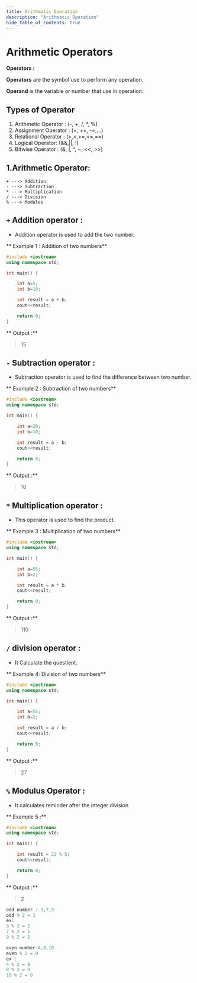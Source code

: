 ```yaml
---
title: Arithmatic Operation
description: "Arithmatic Operation"
hide_table_of_contents: true
---
```


# Arithmetic Operators

**Operators :**

**Operators** are the symbol use to perform any operation.

**Operand** is the variable or number that use in operation.

## Types of Operator

1. Arithmetic Operator : (-, +, /, \*, %)
2. Assignment Operator : (=, +=, -=,...)
3. Relational Operator : (>,<,>=,<=,==)
4. Logical Operator: (&&,||, !)
5. Bitwise Operator : (&, |, ^, ~, <<, >>)

## 1.Arithmetic Operator:

```
+ ---> Addition
- ---> Subtraction
* ---> Multiplication
/ ---> Division
% ---> Modules
```

## `+` Addition operator :

- Addition operator is used to add the two number.

** Example 1 : Addition of two numbers**

```cpp
#include <iostream>
using namespace std;

int main() {

    int a=5;
    int b=10;

    int result = a + b;
    cout<<result;

    return 0;
}
```

** Output :**

> 15

## `-` Subtraction operator :

- Subtraction operator is used to find the difference between two number.

** Example 2 : Subtraction of two numbers**

```cpp
#include <iostream>
using namespace std;

int main() {

    int a=20;
    int b=10;

    int result = a - b;
    cout<<result;

    return 0;
}
```

** Output :**

> 10

## `*` Multiplication operator :

- This operator is used to find the product.

** Example 3 : Multiplication of two numbers**

```cpp
#include <iostream>
using namespace std;

int main() {

    int a=55;
    int b=2;

    int result = a * b;
    cout<<result;

    return 0;
}
```

** Output :**

> 110

## `/` division operator :

- It Calculate the questient.

** Example 4: Division of two numbers**

```cpp
#include <iostream>
using namespace std;

int main() {

    int a=55;
    int b=2;

    int result = a / b;
    cout<<result;

    return 0;
}
```

** Output :**

> 27

## `%` Modulus Operator :

- It calculates reminder after the integer division

** Example 5 :**

```cpp
#include <iostream>
using namespace std;

int main() {

    int result = 22 % 5;
    cout<<result;

    return 0;
}
```

** Output :**

> 2

```cpp
odd number : 3,7,9
odd % 2 = 1
ex:
3 % 2 = 1
7 % 2 = 1
9 % 2 = 1

even number:4,8,10
even % 2 = 0
ex :
4 % 2 = 0
8 % 2 = 0
10 % 2 = 0
```
